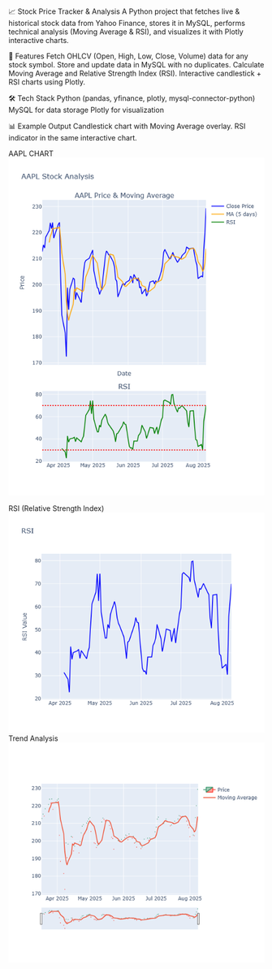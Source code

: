 📈 Stock Price Tracker & Analysis
A Python project that fetches live & historical stock data from Yahoo Finance, stores it in MySQL, performs technical analysis (Moving Average & RSI), and visualizes it with Plotly interactive charts.

🚀 Features
Fetch OHLCV (Open, High, Low, Close, Volume) data for any stock symbol.
Store and update data in MySQL with no duplicates.
Calculate Moving Average and Relative Strength Index (RSI).
Interactive candlestick + RSI charts using Plotly.

🛠 Tech Stack
Python (pandas, yfinance, plotly, mysql-connector-python)
MySQL for data storage
Plotly for visualization

📊 Example Output
Candlestick chart with Moving Average overlay.
RSI indicator in the same interactive chart.


AAPL CHART![AAPL Technical Analysis](aapl_chart.png.png)

RSI (Relative Strength Index)
![RSI Chart](rsi_chart.png)
 Trend Analysis
![Trend Analysis](trend_analysis_price_prediction.png)
